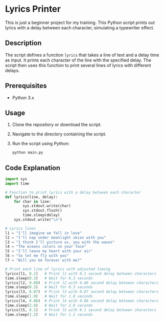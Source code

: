 # Lyrics Printer

This is just a beginner project for my training. This Python script prints out lyrics with a delay between each character, simulating a typewriter effect.

## Description

The script defines a function `lyrics` that takes a line of text and a delay time as input. It prints each character of the line with the specified delay. The script then uses this function to print several lines of lyrics with different delays.

## Prerequisites

- Python 3.x

## Usage

1. Clone the repository or download the script.
2. Navigate to the directory containing the script.
3. Run the script using Python:

    ```sh
    python main.py
    ```

## Code Explanation

```python
import sys
import time

# Function to print lyrics with a delay between each character
def lyrics(line, delay):
    for char in line:
        sys.stdout.write(char)
        sys.stdout.flush()
        time.sleep(delay)
    sys.stdout.write("\n")

# Lyrics lines
l1 = "I'll imagine we fell in love"
l2 = "I'll nap under moonlight skies with you"
l3 = "I think I'll picture us, you with the waves"
l4 = "The oceans colors on your face"
l5 = "I'll leave my heart with your air"
l6 = "So let me fly with you"
l7 = "Will you be forever with me?"

# Print each line of lyrics with adjusted timing
lyrics(l1, 0.1)   # Print l1 with 0.1 second delay between characters
time.sleep(0.3)   # Wait for 0.3 seconds
lyrics(l2, 0.08)  # Print l2 with 0.08 second delay between characters
time.sleep(0.3)   # Wait for 0.3 seconds
lyrics(l3, 0.07)  # Print l3 with 0.07 second delay between characters
time.sleep(1.0)   # Wait for 1.0 seconds
lyrics(l4, 0.06)  # Print l4 with 0.06 second delay between characters
time.sleep(2.0)   # Wait for 2.0 seconds
lyrics(l5, 0.1)   # Print l5 with 0.1 second delay between characters
time.sleep(1.2)   # Wait for 1.2 seconds
```
